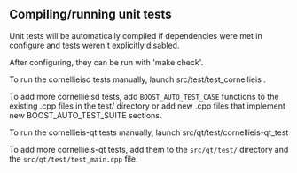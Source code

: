 Compiling/running unit tests
------------------------------------

Unit tests will be automatically compiled if dependencies were met in configure
and tests weren't explicitly disabled.

After configuring, they can be run with 'make check'.

To run the cornellieisd tests manually, launch src/test/test_cornellieis .

To add more cornellieisd tests, add `BOOST_AUTO_TEST_CASE` functions to the existing
.cpp files in the test/ directory or add new .cpp files that
implement new BOOST_AUTO_TEST_SUITE sections.

To run the cornellieis-qt tests manually, launch src/qt/test/cornellieis-qt_test

To add more cornellieis-qt tests, add them to the `src/qt/test/` directory and
the `src/qt/test/test_main.cpp` file.
